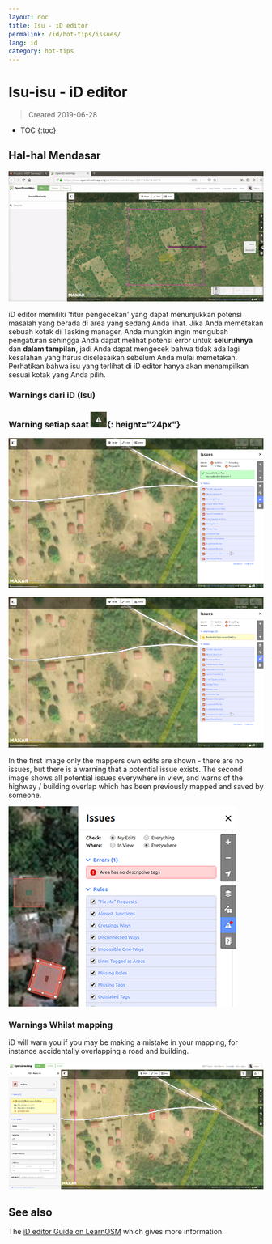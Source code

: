 ```yaml
---
layout: doc
title: Isu - iD editor
permalink: /id/hot-tips/issues/
lang: id
category: hot-tips
---
```


Isu-isu - iD editor
============

> Created 2019-06-28  

- TOC
{:toc}

Hal-hal Mendasar
--------------

![issues][]

iD editor memiliki 'fitur pengecekan' yang dapat menunjukkan potensi masalah yang berada di area yang sedang Anda lihat. Jika Anda memetakan sebuah kotak di Tasking manager, Anda mungkin ingin mengubah pengaturan sehingga Anda dapat melihat potensi error untuk **seluruhnya** dan **dalam tampilan**, jadi Anda dapat mengecek bahwa tidak ada lagi kesalahan yang harus diselesaikan sebelum Anda mulai memetakan. Perhatikan bahwa isu yang terlihat di iD editor hanya akan menampilkan sesuai kotak yang Anda pilih. 

### Warnings dari iD (Isu) ###

### Warning setiap saat ![id issues icon]{: height="24px"}

![id issues][]

![id issues everywhere][]

In the first image only the mappers own edits are shown - there are no issues, but there is a warning that a potential issue exists. The second image shows all potential issues everywhere in view, and warns of the highway / building overlap which has been previously mapped and saved by someone.  

![Error][]

### Warnings Whilst mapping

iD will warn you if you may be making a mistake in your mapping, for instance accidentally overlapping a road and building.  

![warn when mapping][]

See also  
---------

The [iD editor Guide on LearnOSM](/en/beginner/id-editor/) which gives more information.  


[issues]:/images/hot-tips/issues.gif "Tasking Manager selecting a square and loading into the iD editor"
[keymon]:/images/hot-tips/keymon.png
[id issues icon]: /images/hot-tips/id-issues.png
[warn when mapping]: /images/hot-tips/20190625-warn-when-mapping.png
[id issues]: /images/hot-tips/20190625-id-issues.png
[id issues everywhere]: /images/hot-tips/20190625-id-issues-everywhere.png
[Error]: /images/beginner/id-editor_error.png

